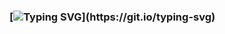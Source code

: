 ### [![Typing SVG](https://readme-typing-svg.demolab.com/?lines=Sanctensys;Software+Developer+💻;XR+Developer+😎;Web+Developer+🌐;Mobile+Developer+📱;Game+Developer+🎮;)](https://git.io/typing-svg)

<!--
Typing Svg: https://github.com/DenverCoder1/readme-typing-svg
-->
